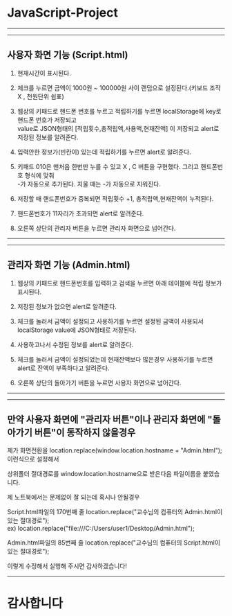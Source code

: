# JavaScript-Project
---
---
## 사용자 화면 기능 (Script.html)

1. 현재시간이 표시된다.

2. 체크를 누르면 금액이 1000원 ~ 100000원 사이 랜덤으로 설정된다.(키보드 조작 X , 천원단위 쉼표)

3. 웹상의 키패드로 핸드폰 번호를 누르고 적립하기를 누르면 localStorage에 key로 핸드폰 번호가 저장되고  
   value로 JSON형태의 [적립횟수,총적립액,사용액,현재잔액] 이 저장되고 alert로 저장된 정보를 알려준다.
   
4. 입력안한 정보가(빈칸이) 있는데 적립하기를 누르면 alert로 알려준다.
   
5. 키패드 010은 맨처음 한번만 누를 수 있고 X , C 버튼을 구현했다. 그리고 핸드폰번호 형식에 맞춰  
   -가 자동으로 추가된다. 지울 때는 -가 자동으로 지워진다.

6. 저장할 때 핸드폰번호가 중복되면 적립횟수 +1, 총적립액,현재잔액이 누적된다.

7. 핸드폰번호가 11자리가 초과되면 alert로 알려준다.

8. 오른쪽 상단의 관리자 버튼을 누르면 관리자 화면으로 넘어간다.
***
***
## 관리자 화면 기능 (Admin.html)

1. 웹상의 키패드로 핸드폰번호를 입력하고 검색을 누르면 아래 테이블에 적립 정보가 표시된다.

2. 저장된 정보가 없으면 alert로 알려준다.

3. 체크를 눌러서 금액이 설정되고 사용하기를 누르면 설정된 금액이 사용되서  
   localStorage value에 JSON형태로 저장된다.

4. 사용하고나서 수정된 정보를 alert로 알려준다.

5. 체크를 눌러서 금액이 설정되었는데 현재잔액보다 많은경우 사용하기를 누르면  
   alert로 잔액이 부족하다고 알려준다.

6. 오른쪽 상단의 돌아가기 버튼을 누르면 사용자 화면으로 넘어간다.
***
***
## 만약 사용자 화면에 "관리자 버튼"이나 관리자 화면에 "돌아가기 버튼"이 동작하지 않을경우
제가 화면전환을 location.replace(window.location.hostname + "Admin.html"); 이런식으로 설정해서  

상위폴더 절대경로를 window.location.hostname으로 받은다음 파일이름을 붙였습니다.  

제 노트북에서는 문제없이 잘 되는데 혹시나 안될경우  

Script.html파일의 170번째 줄 location.replace("교수님의 컴퓨터의 Admin.html이 있는 절대경로");  
ex) location.replace("file:///C:/Users/user1/Desktop/Admin.html");  

Admin.html파일의 85번째 줄 location.replace("교수님의 컴퓨터의 Script.html이 있는 절대경로");  

이렇게 수정해서 실행해 주시면 감사하겠습니다!
***
# 감사합니다
